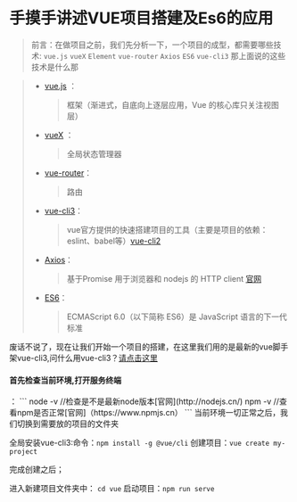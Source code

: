 <!--
 * @Author: 皇甫国贝
 * @Date: 2019-09-27 10:39:14
 * @LastEditors: 皇甫国贝
 * @LastEditTime: 2019-09-27 15:22:14
 * @Description: 
 -->
# 手摸手讲述VUE项目搭建及Es6的应用

> 前言：在做项目之前，我们先分析一下，一个项目的成型，都需要哪些技术:
`vue.js`  `vueX` `Element` `vue-router` `Axios` `ES6` `vue-cli3`
那上面说的这些技术是什么那

 > * [vue.js](https://cn.vuejs.org/v2/guide/) ： 
 >   >框架（渐进式，自底向上逐层应用，Vue 的核心库只关注视图层）
 > * [vueX](https://vuex.vuejs.org/zh/api/) ： 
 >   >全局状态管理器 
 > * [vue-router](https://router.vuejs.org/zh/guide/)：  
 >   >路由
 > * [vue-cli3](https://cli.vuejs.org/zh/)：    
 >   >vue官方提供的快速搭建项目的工具（主要是项目的依赖：eslint、babel等）[vue-cli2](https://cli.vuejs.org/zh/guide/ )
 > * [Axios](https://blog.csdn.net/a5nan/article/details/89096027)：    
 >   >基于Promise 用于浏览器和 nodejs 的 HTTP client [官网](http://www.axios-js.com/)
 > * [ES6](http://es6.ruanyifeng.com/#docs/set-map)：    
 >   >ECMAScript 6.0（以下简称 ES6）是 JavaScript 语言的下一代标准


 废话不说了，现在让我们开始一个项目的搭建，在这里我们用的是最新的vue脚手架vue-cli3,问什么用vue-cli3？[请点击这里](https://segmentfault.com/q/1010000019785471)
 
 <h4>首先检查当前环境,打开服务终端</h4>：
```
    node -v  //检查是不是最新node版本[官网](http://nodejs.cn/)
    npm -v   //查看npm是否正常[官网]（https://www.npmjs.cn）
```
当前环境一切正常之后，我们切换到需要放的项目的文件夹

全局安装vue-cli3:命令：`npm install -g @vue/cli`
创建项目：`vue create my-project`

完成创建之后；

进入新建项目文件夹中： `cd vue`
启动项目：`npm run serve`